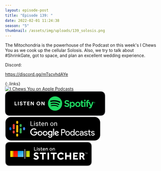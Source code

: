 ```yaml
---
layout: episode-post
title: "Episode 139: "
date: 2022-02-01 11:24:38
season: "5"
thumbnail: /assets/img/uploads/139_solosis.png
---
```

The Mitochondria is the powerhouse of the Podcast on this week's I Chews You as we cook up the cellular Solosis. Also, we try to talk about #ShrinkGate, got to space, and plan an excellent wedding experience.

Discord:

<https://discord.gg/mTscvhdAYe>

{:.links}  
[![I Chews You on Apple Podcasts](https://linkmaker.itunes.apple.com/en-us/badge-lrg.svg?releaseDate=2019-04-16T00:00:00Z&kind=podcast&bubble=podcasts)](https://podcasts.apple.com/us/podcast/139-solosis/id1455409177?i=1000549621386)  [![I Chews You on Spotify](/assets/img/uploads/spotify-badge-button.svg)](https://open.spotify.com/episode/57PPzHr8cuseyiZOMV728h?si=068bca3b09c94de0)  [![I Chews You on Google Podcasts](/assets/img/uploads/google-podcasts-badge-button.svg)](https://podcasts.google.com/feed/aHR0cHM6Ly9pY2hld3N5b3UubGlic3luLmNvbS9yc3M/episode/NGM1Njc4YWYtM2RiYS00OTdkLTlmNDMtMmU0ZWQxYmVhMmIx?sa=X&ved=0CAUQkfYCahcKEwiQoMHOkKP2AhUAAAAAHQAAAAAQAQ)  [![I Chews You on Stitcher](/assets/img/uploads/stitcher-badge-button.svg)](https://www.stitcher.com/s?eid=90133759)